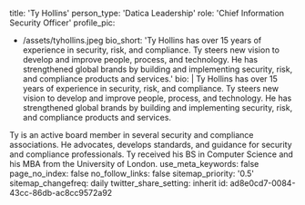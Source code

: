 title: 'Ty Hollins'
person_type: 'Datica Leadership'
role: 'Chief Information Security Officer'
profile_pic:
  - /assets/tyhollins.jpeg
bio_short: 'Ty Hollins has over 15 years of experience in security, risk, and compliance. Ty steers new vision to develop and improve people, process, and technology. He has strengthened global brands by building and implementing security, risk, and compliance products and services.'
bio: |
  Ty Hollins has over 15 years of experience in security, risk, and compliance. Ty steers new vision to develop and improve people, process, and technology. He has strengthened global brands by building and implementing security, risk, and compliance products and services.
   
  Ty is an active board member in several security and compliance associations. He advocates, develops standards, and guidance for security and compliance professionals. Ty received his BS in Computer Science and his MBA from the University of London.
use_meta_keywords: false
page_no_index: false
no_follow_links: false
sitemap_priority: '0.5'
sitemap_changefreq: daily
twitter_share_setting: inherit
id: ad8e0cd7-0084-43cc-86db-ac8cc9572a92
